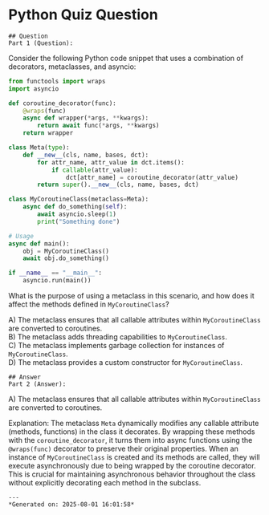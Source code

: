 # Python Quiz Question
    
    ## Question
    Part 1 (Question):  
Consider the following Python code snippet that uses a combination of decorators, metaclasses, and asyncio:

```python
from functools import wraps
import asyncio

def coroutine_decorator(func):
    @wraps(func)
    async def wrapper(*args, **kwargs):
        return await func(*args, **kwargs)
    return wrapper

class Meta(type):
    def __new__(cls, name, bases, dct):
        for attr_name, attr_value in dct.items():
            if callable(attr_value):
                dct[attr_name] = coroutine_decorator(attr_value)
        return super().__new__(cls, name, bases, dct)

class MyCoroutineClass(metaclass=Meta):
    async def do_something(self):
        await asyncio.sleep(1)
        print("Something done")

# Usage
async def main():
    obj = MyCoroutineClass()
    await obj.do_something()

if __name__ == "__main__":
    asyncio.run(main())
```

What is the purpose of using a metaclass in this scenario, and how does it affect the methods defined in `MyCoroutineClass`?

A) The metaclass ensures that all callable attributes within `MyCoroutineClass` are converted to coroutines.  
B) The metaclass adds threading capabilities to `MyCoroutineClass`.  
C) The metaclass implements garbage collection for instances of `MyCoroutineClass`.  
D) The metaclass provides a custom constructor for `MyCoroutineClass`.
    
    ## Answer
    Part 2 (Answer):  
A) The metaclass ensures that all callable attributes within `MyCoroutineClass` are converted to coroutines.

Explanation: 
The metaclass `Meta` dynamically modifies any callable attribute (methods, functions) in the class it decorates. By wrapping these methods with the `coroutine_decorator`, it turns them into async functions using the `@wraps(func)` decorator to preserve their original properties. When an instance of `MyCoroutineClass` is created and its methods are called, they will execute asynchronously due to being wrapped by the coroutine decorator. This is crucial for maintaining asynchronous behavior throughout the class without explicitly decorating each method in the subclass.
    
    ---
    *Generated on: 2025-08-01 16:01:58*
    